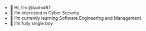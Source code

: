 - 👋 Hi, I’m @taohid87
- 👀 I’m interested in Cyber Security
- 🌱 I’m currently learning Software Engineering and Management
- 💞️ I’m fully single boy
